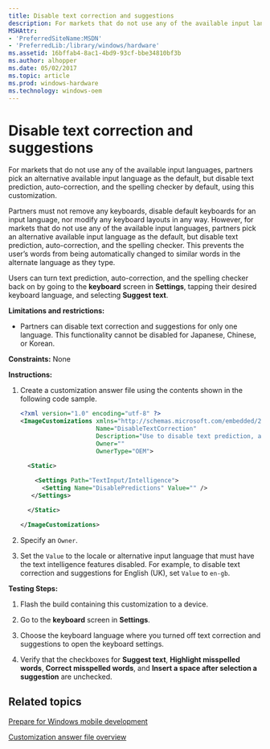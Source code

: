 ```yaml
---
title: Disable text correction and suggestions
description: For markets that do not use any of the available input languages, partners pick an alternative available input language as the default, but disable text prediction, auto-correction, and the spelling checker by default, using this customization.
MSHAttr:
- 'PreferredSiteName:MSDN'
- 'PreferredLib:/library/windows/hardware'
ms.assetid: 16bffab4-8ac1-4bd9-93cf-bbe34810bf3b
ms.author: alhopper
ms.date: 05/02/2017
ms.topic: article
ms.prod: windows-hardware
ms.technology: windows-oem
---
```


# Disable text correction and suggestions


For markets that do not use any of the available input languages, partners pick an alternative available input language as the default, but disable text prediction, auto-correction, and the spelling checker by default, using this customization.

Partners must not remove any keyboards, disable default keyboards for an input language, nor modify any keyboard layouts in any way. However, for markets that do not use any of the available input languages, partners pick an alternative available input language as the default, but disable text prediction, auto-correction, and the spelling checker. This prevents the user’s words from being automatically changed to similar words in the alternate language as they type.

Users can turn text prediction, auto-correction, and the spelling checker back on by going to the **keyboard** screen in **Settings**, tapping their desired keyboard language, and selecting **Suggest text**.

**Limitations and restrictions:**

-   Partners can disable text correction and suggestions for only one language. This functionality cannot be disabled for Japanese, Chinese, or Korean.

<a href="" id="constraints---none"></a>**Constraints:** None  

<a href="" id="instructions-"></a>**Instructions:**  
1.  Create a customization answer file using the contents shown in the following code sample.

    ```XML
    <?xml version="1.0" encoding="utf-8" ?>  
    <ImageCustomizations xmlns="http://schemas.microsoft.com/embedded/2004/10/ImageUpdate"  
                         Name="DisableTextCorrection"  
                         Description="Use to disable text prediction, auto-correction, and spelling checker for an alternative input language."  
                         Owner=""  
                         OwnerType="OEM"> 
      
      <Static>  

        <Settings Path="TextInput/Intelligence">  
          <Setting Name="DisablePredictions" Value="" />       
       </Settings>  

      </Static>

    </ImageCustomizations>
    ```

2.  Specify an `Owner`.

3.  Set the `Value` to the locale or alternative input language that must have the text intelligence features disabled. For example, to disable text correction and suggestions for English (UK), set `Value` to `en-gb`.

<a href="" id="testing-steps-"></a>**Testing Steps:**  
1.  Flash the build containing this customization to a device.

2.  Go to the **keyboard** screen in **Settings**.

3.  Choose the keyboard language where you turned off text correction and suggestions to open the keyboard settings.

4.  Verify that the checkboxes for **Suggest text**, **Highlight misspelled words**, **Correct misspelled words**, and **Insert a space after selection a suggestion** are unchecked.

## Related topics

[Prepare for Windows mobile development](https://docs.microsoft.com/en-us/windows-hardware/manufacture/mobile/preparing-for-windows-mobile-development)

[Customization answer file overview](https://docs.microsoft.com/en-us/windows-hardware/customize/mobile/mcsf/customization-answer-file)